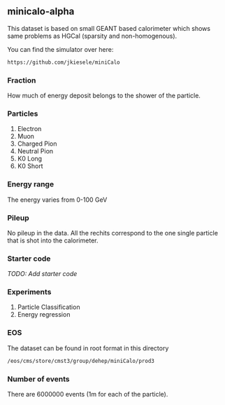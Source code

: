 ## minicalo-alpha
This dataset is based on small GEANT based calorimeter which shows same problems as HGCal (sparsity and non-homogenous).

You can find the simulator over here:

```bash
https://github.com/jkiesele/miniCalo
```


### Fraction
How much of energy deposit belongs to the shower of the particle.

### Particles
1. Electron
2. Muon
3. Charged Pion
4. Neutral Pion
5. K0 Long
6. K0 Short

### Energy range

The energy varies from 0-100 GeV

### Pileup

No pileup in the data. All the rechits correspond to the one single particle that is shot into the calorimeter.

### Starter code

_TODO: Add starter code_

### Experiments

1. Particle Classification
2. Energy regression

### EOS
The dataset can be found in root format in this directory
```bash
/eos/cms/store/cmst3/group/dehep/miniCalo/prod3
```

### Number of events
There are 6000000 events (1m for each of the particle).